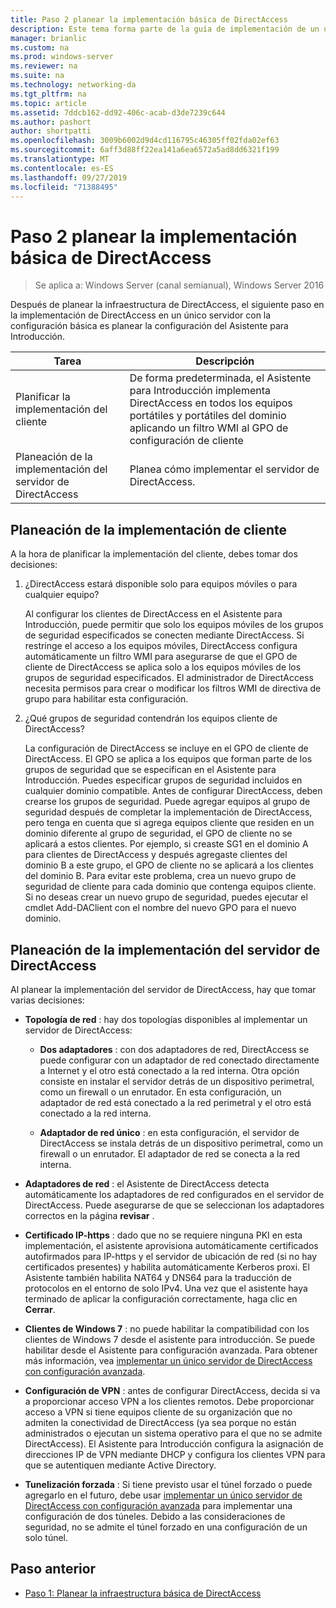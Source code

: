 ```yaml
---
title: Paso 2 planear la implementación básica de DirectAccess
description: Este tema forma parte de la guía de implementación de un único servidor de DirectAccess con el Asistente para Introducción para Windows Server 2016
manager: brianlic
ms.custom: na
ms.prod: windows-server
ms.reviewer: na
ms.suite: na
ms.technology: networking-da
ms.tgt_pltfrm: na
ms.topic: article
ms.assetid: 7ddcb162-dd92-406c-acab-d3de7239c644
ms.author: pashort
author: shortpatti
ms.openlocfilehash: 3009b6002d9d4cd116795c46305ff02fda02ef63
ms.sourcegitcommit: 6aff3d88ff22ea141a6ea6572a5ad8dd6321f199
ms.translationtype: MT
ms.contentlocale: es-ES
ms.lasthandoff: 09/27/2019
ms.locfileid: "71388495"
---
```

# <a name="step-2-plan-the-basic-directaccess-deployment"></a>Paso 2 planear la implementación básica de DirectAccess

>Se aplica a: Windows Server (canal semianual), Windows Server 2016

Después de planear la infraestructura de DirectAccess, el siguiente paso en la implementación de DirectAccess en un único servidor con la configuración básica es planear la configuración del Asistente para Introducción.  
  
|Tarea|Descripción|  
|----|--------|  
|Planificar la implementación del cliente|De forma predeterminada, el Asistente para Introducción implementa DirectAccess en todos los equipos portátiles y portátiles del dominio aplicando un filtro WMI al GPO de configuración de cliente|  
|Planeación de la implementación del servidor de DirectAccess|Planea cómo implementar el servidor de DirectAccess.|  
  
## <a name="bkmk_2_1_client"></a>Planeación de la implementación de cliente  
A la hora de planificar la implementación del cliente, debes tomar dos decisiones:  
  
1.  ¿DirectAccess estará disponible solo para equipos móviles o para cualquier equipo?  
  
    Al configurar los clientes de DirectAccess en el Asistente para Introducción, puede permitir que solo los equipos móviles de los grupos de seguridad especificados se conecten mediante DirectAccess. Si restringe el acceso a los equipos móviles, DirectAccess configura automáticamente un filtro WMI para asegurarse de que el GPO de cliente de DirectAccess se aplica solo a los equipos móviles de los grupos de seguridad especificados. El administrador de DirectAccess necesita permisos para crear o modificar los filtros WMI de directiva de grupo para habilitar esta configuración.  
  
2.  ¿Qué grupos de seguridad contendrán los equipos cliente de DirectAccess?  
  
    La configuración de DirectAccess se incluye en el GPO de cliente de DirectAccess. El GPO se aplica a los equipos que forman parte de los grupos de seguridad que se especifican en el Asistente para Introducción. Puedes especificar grupos de seguridad incluidos en cualquier dominio compatible. Antes de configurar DirectAccess, deben crearse los grupos de seguridad. Puede agregar equipos al grupo de seguridad después de completar la implementación de DirectAccess, pero tenga en cuenta que si agrega equipos cliente que residen en un dominio diferente al grupo de seguridad, el GPO de cliente no se aplicará a estos clientes. Por ejemplo, si creaste SG1 en el dominio A para clientes de DirectAccess y después agregaste clientes del dominio B a este grupo, el GPO de cliente no se aplicará a los clientes del dominio B. Para evitar este problema, crea un nuevo grupo de seguridad de cliente para cada dominio que contenga equipos cliente. Si no deseas crear un nuevo grupo de seguridad, puedes ejecutar el cmdlet Add-DAClient con el nombre del nuevo GPO para el nuevo dominio.  
  
## <a name="bkmk_2_2_server"></a>Planeación de la implementación del servidor de DirectAccess  
Al planear la implementación del servidor de DirectAccess, hay que tomar varias decisiones:  
  
-   **Topología de red** : hay dos topologías disponibles al implementar un servidor de DirectAccess:  
  
    -   **Dos adaptadores** : con dos adaptadores de red, DirectAccess se puede configurar con un adaptador de red conectado directamente a Internet y el otro está conectado a la red interna. Otra opción consiste en instalar el servidor detrás de un dispositivo perimetral, como un firewall o un enrutador. En esta configuración, un adaptador de red está conectado a la red perimetral y el otro está conectado a la red interna.  
  
    -   **Adaptador de red único** : en esta configuración, el servidor de DirectAccess se instala detrás de un dispositivo perimetral, como un firewall o un enrutador. El adaptador de red se conecta a la red interna.  
  
-   **Adaptadores de red** : el Asistente de DirectAccess detecta automáticamente los adaptadores de red configurados en el servidor de DirectAccess. Puede asegurarse de que se seleccionan los adaptadores correctos en la página **revisar** .  
  
-   **Certificado IP-https** : dado que no se requiere ninguna PKI en esta implementación, el asistente aprovisiona automáticamente certificados autofirmados para IP-https y el servidor de ubicación de red (si no hay certificados presentes) y habilita automáticamente Kerberos proxi. El Asistente también habilita NAT64 y DNS64 para la traducción de protocolos en el entorno de solo IPv4. Una vez que el asistente haya terminado de aplicar la configuración correctamente, haga clic en **Cerrar**.  
  
-   **Clientes de Windows 7** : no puede habilitar la compatibilidad con los clientes de Windows 7 desde el asistente para introducción. Se puede habilitar desde el Asistente para configuración avanzada. Para obtener más información, vea [implementar un único servidor de DirectAccess con configuración avanzada](../single-server-advanced/Deploy-a-Single-DirectAccess-Server-with-Advanced-Settings.md).  
  
-   **Configuración de VPN** : antes de configurar DirectAccess, decida si va a proporcionar acceso VPN a los clientes remotos. Debe proporcionar acceso a VPN si tiene equipos cliente de su organización que no admiten la conectividad de DirectAccess (ya sea porque no están administrados o ejecutan un sistema operativo para el que no se admite DirectAccess). El Asistente para Introducción configura la asignación de direcciones IP de VPN mediante DHCP y configura los clientes VPN para que se autentiquen mediante Active Directory.  
  
-   **Tunelización forzada** : Si tiene previsto usar el túnel forzado o puede agregarlo en el futuro, debe usar [implementar un único servidor de DirectAccess con configuración avanzada](../single-server-advanced/Deploy-a-Single-DirectAccess-Server-with-Advanced-Settings.md) para implementar una configuración de dos túneles. Debido a las consideraciones de seguridad, no se admite el túnel forzado en una configuración de un solo túnel.  
  
## <a name="BKMK_Links"></a>Paso anterior  
  
-   [Paso 1: Planear la infraestructura básica de DirectAccess](da-basic-plan-s1-infrastructure.md)  
  


